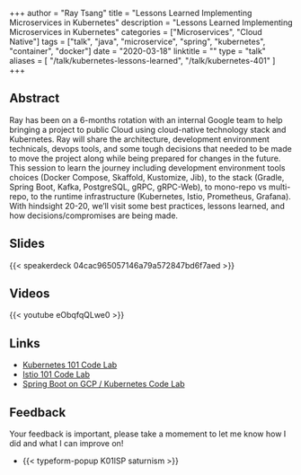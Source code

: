 +++
author = "Ray Tsang"
title = "Lessons Learned Implementing Microservices in Kubernetes"
description = "Lessons Learned Implementing Microservices in Kubernetes"
categories = ["Microservices", "Cloud Native"]
tags = ["talk", "java", "microservice", "spring", "kubernetes", "container", "docker"]
date = "2020-03-18"
linktitle = ""
type = "talk"
aliases = [
  "/talk/kubernetes-lessons-learned",
  "/talk/kubernetes-401"
]
+++

## Abstract
Ray has been on a 6-months rotation with an internal Google team to help bringing a project to public Cloud using cloud-native technology stack and Kubernetes. Ray will share the architecture, development environment technicals, devops tools, and some tough decisions that needed to be made to move the project along while being prepared for changes in the future. This session to learn the journey including development environment tools choices (Docker Compose, Skaffold, Kustomize, Jib), to the stack (Gradle, Spring Boot, Kafka, PostgreSQL, gRPC, gRPC-Web), to mono-repo vs multi-repo, to the runtime infrastructure (Kubernetes, Istio, Prometheus, Grafana). With hindsight 20-20, we’ll visit some best practices, lessons learned, and how decisions/compromises are being made.

## Slides
{{< speakerdeck 04cac965057146a79a572847bd6f7aed >}}

## Videos
{{< youtube eObqfqQLwe0 >}}

## Links
- [Kubernetes 101 Code Lab](https://bit.ly/k8s-lab)
- [Istio 101 Code Lab](https://bit.ly/istio-lab)
- [Spring Boot on GCP / Kubernetes Code Lab](http://bit.ly/spring-gcp-lab)

## Feedback
Your feedback is important, please take a momement to let me know how I did and what I can improve on!

- {{< typeform-popup K01lSP saturnism >}}


